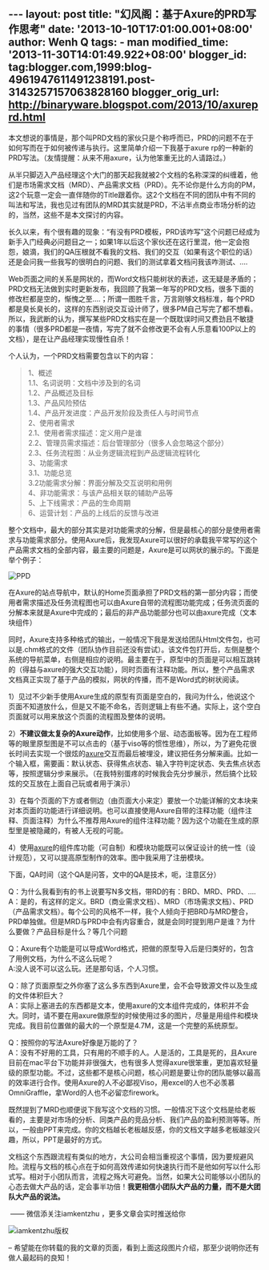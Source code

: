 --- layout: post title: "幻风阁：基于Axure的PRD写作思考" date:
'2013-10-10T17:01:00.001+08:00' author: Wenh Q tags: - man
modified\_time: '2013-11-30T14:01:49.922+08:00' blogger\_id:
tag:blogger.com,1999:blog-4961947611491238191.post-3143257157063828160
blogger\_orig\_url: http://binaryware.blogspot.com/2013/10/axureprd.html
---

本文想说的事情是，那个叫PRD文档的家伙只是个称呼而已，PRD的问题不在于如何写而在于如何被传递与执行。这里简单介绍一下我基于axure
rp的一种新的PRD写法。（友情提醒：从来不用axure，认为他笨重无比的人请路过。）

从半只脚迈入产品经理这个大门的那天起我就被2个文档的名称深深的纠缠着，他们是市场需求文档（MRD）、产品需求文档（PRD）。先不论你是什么方向的PM，这2个玩意一定会一直伴随你的Title跟着你。这2个文档在不同的团队中有不同的叫法和写法，我也见过有团队的MRD其实就是PRD，不沾半点商业市场分析的边的，当然，这些不是本文探讨的内容。

长久以来，有个很有趣的现象：“有没有PRD模板，PRD该咋写”这个问题已经成为新手入门经典必问题目之一；如果1年以后这个家伙还在这行里混，他一定会抱怨，娘滴，我们的QA压根就不看我的文档、我们的交互（如果有这个职位的话）还是会问我一些我写的很明白的问题、我们的测试拿着文档问我该咋测试、….

Web页面之间的关系是网状的，而Word文档只能树状的表述，这无疑是矛盾的；PRD文档无法做到实时更新发布，我回顾了我第一年写的PRD文档，很多下面的修改栏都是空的，惭愧之至….；所谓一图胜千言，万言刚够文档标准，每个PRD都是臭长臭长的，这样的东西别说交互设计师了，很多PM自己写完了都不想看。所以，我武断的认为，撰写某些PRD文档实在是一个既耽误时间又费劲且不敏捷的事情（很多PRD都是一夜情，写完了就不会修改更不会有人乐意看100P以上的文档），是在让产品经理实现慢性自杀！

个人认为，一个PRD文档需要包含以下的内容：

> 1、概述\
> 1.1、名词说明：文档中涉及到的名词\
> 1.2、产品概述及目标\
> 1.3、产品风险预估\
> 1.4、产品开发进度：产品开发阶段及责任人与时间节点\
> 2、使用者需求\
> 2.1、使用者需求描述：定义用户是谁\
> 2.2、管理员需求描述：后台管理部分（很多人会忽略这个部分）\
> 2.3、任务流程图：从业务逻辑流程到产品逻辑流程转化\
> 3、功能需求\
> 3.1、功能总览\
> 3.2功能需求分解：界面分解及交互说明和用例\
> 4、非功能需求：与该产品相关联的辅助产品等\
> 5、上下线需求：产品的生命周期\
> 6、运营计划：产品的上线后的反馈与改进

整个文档中，最大的部分其实是对功能需求的分解，但是最核心的部分是使用者需求与功能需求部分。使用Axure后，我发现Axure可以很好的承载我平常写的这个产品需求文档的全部内容，最主要的问题是，Axure是可以网状的展示的。下面是举个例子：

![](http://www.ikent.me/blog/wp-content/uploads/2010/08/PPD.jpg "PPD")

在Axure的站点导航中，默认的Home页面承担了PRD文档的第一部分内容；而使用者需求描述及任务流程图也可以由Axure自带的流程图功能完成；任务流页面的分解本来就是Axure中完成的；最后的非产品功能部分也可以由axure完成（文本块组件）

同时，Axure支持多种格式的输出，一般情况下我是发送给团队Html文件包，也可以是.chm格式的文件（团队协作目前还没有尝试）。该文件包打开后，左侧是整个系统的导航菜单，右侧是相应的说明。最主要在于，原型中的页面是可以相互跳转的（得益与axure的强大交互功能），同时页面有注释功能。所以，整个产品需求文档真正实现了基于产品的模拟，网状的传播，而不是Word式的树状阅读。

1）见过不少新手使用Axure生成的原型有页面是空白的，我问为什么，他说这个页面不知道放什么，但是又不能不命名，否则逻辑上有些不通。实际上，这个空白页面就可以用来放这个页面的流程图及整体的说明。

2）**不建议做太复杂的Axure动作**，比如使用多个层、动态面板等。因为在工程师等的眼里原型图是不可以点击的（基于viso等的惯性思维），所以，为了避免花很长时间去实现一个很炫的[axure](http://www.ikent.me/blog/tag/axure)交互而最后被埋没，建议把任务分解来画。比如一个输入框，需要画：默认状态、获得焦点状态、输入字符判定状态、失去焦点状态等，按照逻辑分步来展示。（在我特别蛋疼的时候我会先分步展示，然后搞个比较炫的交互放在上面自己玩或者用于演示）

3）在每个页面的下方或者侧边（由页面大小来定）要放一个功能详解的文本块来对本页面的功能进行详细说明。也可以直接使用Axure自带的注释功能（组件注释、页面注释）为什么不推荐用Axure的组件注释功能？因为这个功能在生成的原型里是被隐藏的，有被人无视的可能。

4）使用[axure](http://www.ikent.me/blog/tag/axure)的组件库功能（可自制）和模块功能既可以保证设计的统一性（设计规范），又可以提高原型制作的效率。图中我采用了注册模块。

下面，QA时间（这个QA是问答，文中的QA是技术，呃，注意区分）

Q：为什么我看到有的书上说要写N多文档，带RD的有：BRD、MRD、PRD、….\
A：是的，有这样的定义。BRD（商业需求文档）、MRD（市场需求文档）、PRD（产品需求文档）。每个公司的风格不一样，我个人倾向于把BRD与MRD整合，PRD单独做。但是MRD与PRD中会有内容重合，就是会同时提到用户是谁？为什么要做？产品目标是什么？等几个问题

Q：Axure有个功能是可以导成Word格式，把做的原型导入后是归类好的，包含了用例文档，为什么不这么玩呢？\
A:没人说不可以这么玩。还是那句话，个人习惯。

Q：除了页面原型之外你塞了这么多东西到Axure里，会不会导致源文件以及生成的文件体积巨大？\
A：实际上塞进去的东西都是文本，使用axure的文本组件完成的，体积并不会大。同时，请不要在用axure做原型的时候使用过多的图片，尽量是用组件和模块完成。我目前位置做的最大的一个原型是4.7M，这是一个完整的系统原型。

Q：按照你的写法Axure好像是万能的了？\
A：没有不好用的工具，只有用的不顺手的人。人是活的，工具是死的，且Axure目前在mac平台下功能并非很强大，也有很多人觉得axure很笨重，更加喜欢轻量级的原型功能。不过，这些都不是核心问题，核心问题是要让你的团队能够以最高的效率进行合作。使用Axure的人不必鄙视Viso，用excel的人也不必羡慕OmniGraffle，拿Word的人也不必留恋firework。

既然提到了MRD也顺便说下我写这个文档的习惯。一般情况下这个文档是给老板看的，主要是对市场的分析、同类产品的竞品分析、我们产品的盈利预测等等。所以，一般由PPT来完成。你的文档越长老板越反感，你的文档文字越多老板越没兴趣，所以，PPT是最好的方式。

文档这个东西跟流程有类似的地方，大公司会相当重视这个事情，因为要规避风险。流程与文档的核心点在于如何高效传递如何快速执行而不是他如何写以什么形式写。相对于小团队而言，流程之殇大可避免。当然，如果大公司能够以小团队的心态去做大产品的话，定会事半功倍！**我更相信小团队大产品的力量，而不是大团队大产品的说法。**

 —— 微信添关注iamkentzhu ，更多文章会实时推送给你

![iamkentzhu版权](http://ww4.sinaimg.cn/mw690/04c1843fgw1e297x88t5tj.jpg)

–
希望能在你转载的我的文章的页面，看到上面这段图片介绍，那至少说明你还有做人最起码的良知！
